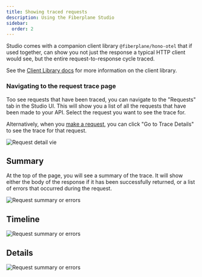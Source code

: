 ```yaml
---
title: Showing traced requests
description: Using the Fiberplane Studio
sidebar:
  order: 2
---
```


Studio comes with a companion client library `@fiberplane/hono-otel` that if used together, can show you not just the response a typical HTTP client would see, but the entire request-to-response cycle traced.

See the [Client Library docs](/docs/components/client-library) for more information on the client library.

### Navigating to the request trace page

Too see requests that have been traced, you can navigate to the "Requests" tab in the Studio UI. This will show you a list of all the requests that have been made to your API. Select the request you want to see the trace for.

Alternatively, when you [make a request](/docs/features/making-requests), you can click "Go to Trace Details" to see the trace for that request.

![Request detail vie](@/assets/fpx-request-details-view.png)

## Summary

At the top of the page, you will see a summary of the trace. It will show either the body of the response if it has been successfully returned, or a list of errors that occurred during the request.

![Request summary or errors](@/assets/fpx-request-details-view-summary.png)

## Timeline

![Request summary or errors](@/assets/fpx-request-details-view-timeline.png)

## Details

![Request summary or errors](@/assets/fpx-request-details-view-details.png)
